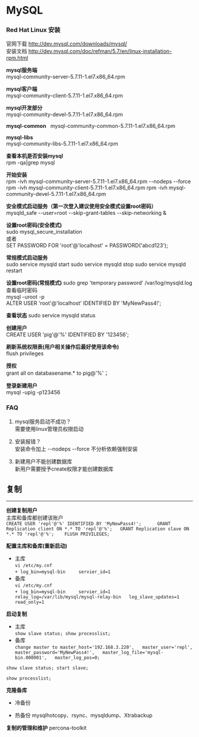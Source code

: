 # MySQL #


### Red Hat Linux 安装

官网下载  http://dev.mysql.com/downloads/mysql/  
安装文档  http://dev.mysql.com/doc/refman/5.7/en/linux-installation-rpm.html  

**mysql服务端**    
mysql-community-server-5.7.11-1.el7.x86_64.rpm  

**mysql客户端**    
mysql-community-client-5.7.11-1.el7.x86_64.rpm  

**mysql开发部分**    
mysql-community-devel-5.7.11-1.el7.x86_64.rpm

**mysql-common**    
mysql-community-common-5.7.11-1.el7.x86_64.rpm

**mysql-libs**    
mysql-community-libs-5.7.11-1.el7.x86_64.rpm

**查看本机是否安装mysql**  
rpm -qa|grep mysql

**开始安装**  
rpm -ivh mysql-community-server-5.7.11-1.el7.x86_64.rpm --nodeps --force
rpm -ivh mysql-community-client-5.7.11-1.el7.x86_64.rpm
rpm -ivh mysql-community-devel-5.7.11-1.el7.x86_64.rpm

**安全模式启动服务（第一次登入建议使用安全模式设置root密码）**  
mysqld_safe --user=root --skip-grant-tables --skip-networking &

**设置root密码(安全模式)**  
sudo mysql_secure_installation   
或者  
SET PASSWORD FOR 'root'@'localhost' = PASSWORD('abcd123');

**常规模式启动服务**  
sudo service mysqld start
sudo service mysqld stop
sudo service mysqld restart

**设置root密码(常规模式)** 
sudo grep 'temporary password' /var/log/mysqld.log 查看临时密码  
mysql -uroot -p   
ALTER USER 'root'@'localhost' IDENTIFIED BY 'MyNewPass4!';  

**查看状态**
sudo service mysqld status

**创建用户**  
CREATE USER 'pig'@'%' IDENTIFIED BY '123456';

**刷新系统权限表(用户相关操作后最好使用该命令)**  
flush privileges

**授权**  
grant all on databasename.* to pig@'%'；

**登录新建用户**  
mysql -upig -p123456

### FAQ ###  

1. mysql服务启动不成功？  
需要使用linux管理员权限启动

2. 安装报错？  
安装命令加上 --nodeps --force  不分析依赖强制安装

3. 新建用户不能创建数据库  
新用户需要授予create权限才能创建数据库

## 复制  
***
**创建复制用户**  
主库和备库都创建该账户  
`CREATE USER 'repl'@'%' IDENTIFIED BY 'MyNewPass4!';     
GRANT Replication client ON *.* TO 'repl'@'%';  
GRANT Replication slave ON *.* TO 'repl'@'%';   
FLUSH PRIVILEGES;`

**配置主库和备库(重新启动)**
* 主库  
`vi /etc/my.cnf`  
`+ log_bin=mysql-bin    
   servier_id=1`
* 备库  
`vi /etc/my.cnf`  
`+ log_bin=mysql-bin    
   servier_id=1  
   relay_log=/var/lib/mysql/mysql-relay-bin  
   log_slave_updates=1  
   read_only=1`  
   
**启动复制**  
* 主库  
`show slave status;
show processlist;`
* 备库  
`change master to master_host='192.168.3.220',  
master_user='repl',  
master_password='MyNewPass4!',  
master_log_file='mysql-bin.000001',  
master_log_pos=0;`  

`show slave status;
start slave;`

`show processlist;`

**克隆备库**
* 冷备份

* 热备份
mysqlhotcopy、rsync、mysqldump、Xtrabackup

**复制的管理和维护**
percona-toolkit

